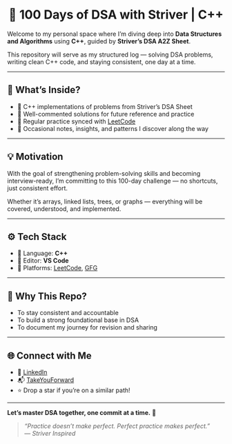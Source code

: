<h1 align="center">🚀 100 Days of DSA with Striver | C++</h1>

Welcome to my personal space where I’m diving deep into **Data Structures and Algorithms** using **C++**, guided by **Striver’s DSA A2Z Sheet**.

This repository will serve as my structured log — solving DSA problems, writing clean C++ code, and staying consistent, one day at a time.

---

## 🧠 What’s Inside?

- 📘 C++ implementations of problems from Striver’s DSA Sheet  
- 📝 Well-commented solutions for future reference and practice
- 🔄 Regular practice synced with [LeetCode](https://leetcode.com)  
- 🚧 Occasional notes, insights, and patterns I discover along the way  

---

## 💡 Motivation

With the goal of strengthening problem-solving skills and becoming interview-ready, I’m committing to this 100-day challenge — no shortcuts, just consistent effort.

Whether it’s arrays, linked lists, trees, or graphs — everything will be covered, understood, and implemented.

---

## ⚙️ Tech Stack

- 🔹 Language: **C++**
- 🔹 Editor: **VS Code**
- 🔹 Platforms: [LeetCode](https://leetcode.com), [GFG](https://geeksforgeeks.org)

---

## 📌 Why This Repo?

- To stay consistent and accountable
- To build a strong foundational base in DSA
- To document my journey for revision and sharing

---

## 🌐 Connect with Me

- 💼 [LinkedIn](https://linkedin.com/in/your-profile)
- 📬 [TakeYouForward](https://takeuforward.org/profile/Nevin777)
- ⭐ Drop a star if you’re on a similar path!

---

**Let’s master DSA together, one commit at a time.** 🧩

> _“Practice doesn’t make perfect. Perfect practice makes perfect.”_  
> — _Striver Inspired_
